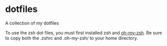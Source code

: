 # dotfiles
A collection of my dotfiles

To use the zsh dot files, you must first installed zsh and [oh-my-zsh](http://ohmyz.sh/). Be sure to copy both the .zshrc and .oh-my-zsh/ to your home directory.
